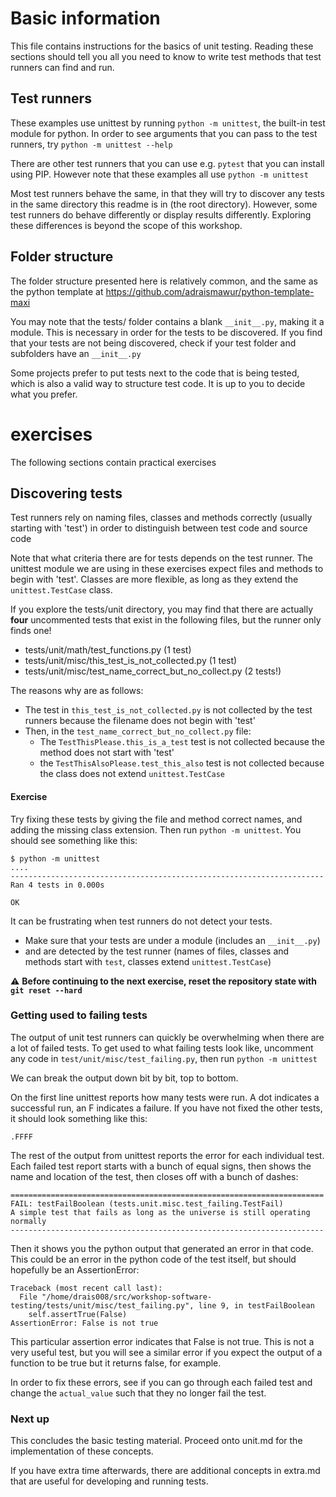 # Basic information

This file contains instructions for the basics of unit testing.
Reading these sections should tell you all you need to know to write test methods that test runners can find and run.

## Test runners

These examples use unittest by running `python -m unittest`, the built-in test module for python.
In order to see arguments that you can pass to the test runners, try `python -m unittest --help`

There are other test runners that you can use e.g. `pytest` that you can install using PIP.
However note that these examples all use `python -m unittest`

Most test runners behave the same, in that they will try to discover any tests in the same directory this readme is in (the root directory).
However, some test runners do behave differently or display results differently.
Exploring these differences is beyond the scope of this workshop.


## Folder structure

The folder structure presented here is relatively common, and the same as the python template at https://github.com/adraismawur/python-template-maxi

You may note that the tests/ folder contains a blank `__init__.py`, making it a module.
This is necessary in order for the tests to be discovered.
If you find that your tests are not being discovered, check if your test folder and subfolders have an `__init__.py`

Some projects prefer to put tests next to the code that is being tested, which is also a valid way to structure test code.
It is up to you to decide what you prefer.

# exercises

The following sections contain practical exercises

## Discovering tests

Test runners rely on naming files, classes and methods correctly (usually starting with 'test') in order to distinguish between test code and source code

Note that what criteria there are for tests depends on the test runner.
The unittest module we are using in these exercises expect files and methods to begin with 'test'.
Classes are more flexible, as long as they extend the `unittest.TestCase` class.

If you explore the tests/unit directory, you may find that there are actually __four__ uncommented tests that exist in the following files, but the runner only finds one!
- tests/unit/math/test_functions.py (1 test)
- tests/unit/misc/this_test_is_not_collected.py (1 test)
- tests/unit/misc/test_name_correct_but_no_collect.py (2 tests!)

The reasons why are as follows:

- The test in `this_test_is_not_collected.py` is not collected by the test runners because the filename does not begin with 'test'
- Then, in the `test_name_correct_but_no_collect.py` file:
    - The `TestThisPlease.this_is_a_test` test is not collected because the method does not start with 'test'
    - the `TestThisAlsoPlease.test_this_also` test is not collected because the class does not extend `unittest.TestCase`

#### Exercise

Try fixing these tests by giving the file and method correct names, and adding the missing class extension.
Then run `python -m unittest`. You should see something like this:

```
$ python -m unittest
....
----------------------------------------------------------------------
Ran 4 tests in 0.000s

OK
```

It can be frustrating when test runners do not detect your tests.
- Make sure that your tests are under a module (includes an `__init__.py`)
- and are detected by the test runner (names of files, classes and methods start with `test`, classes extend `unittest.TestCase`)


⚠️ __Before continuing to the next exercise, reset the repository state with `git reset --hard`__


### Getting used to failing tests

The output of unit test runners can quickly be overwhelming when there are a lot of failed tests.
To get used to what failing tests look like, uncomment any code in `test/unit/misc/test_failing.py`, then run `python -m unittest`

We can break the output down bit by bit, top to bottom.

On the first line unittest reports how many tests were run.
A dot indicates a successful run, an F indicates a failure.
If you have not fixed the other tests, it should look something like this:

```
.FFFF
```

The rest of the output from unittest reports the error for each individual test.
Each failed test report starts with a bunch of equal signs, then shows the name and location of the test, then closes off with a bunch of dashes:

```
======================================================================
FAIL: testFailBoolean (tests.unit.misc.test_failing.TestFail)
A simple test that fails as long as the universe is still operating normally
----------------------------------------------------------------------
```

Then it shows you the python output that generated an error in that code.
This could be an error in the python code of the test itself, but should hopefully be an AssertionError:

```
Traceback (most recent call last):
  File "/home/drais008/src/workshop-software-testing/tests/unit/misc/test_failing.py", line 9, in testFailBoolean
    self.assertTrue(False)
AssertionError: False is not true
```

This particular assertion error indicates that False is not true.
This is not a very useful test, but you will see a similar error if you expect the output of a function to be true but it returns false, for example.

In order to fix these errors, see if you can go through each failed test and change the `actual_value` such that they no longer fail the test.

### Next up

This concludes the basic testing material.
Proceed onto unit.md for the implementation of these concepts.

If you have extra time afterwards, there are additional concepts in extra.md that are useful for developing and running tests.
